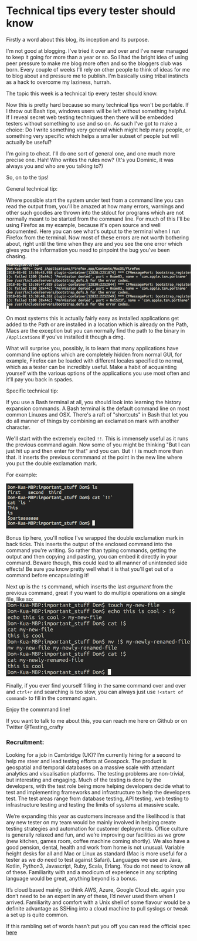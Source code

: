 # Technical tips every tester should know

Firstly a word about this blog, its inception and its purpose.

I'm not good at blogging. I've tried it over and over and I've never managed to keep it going for more than a year or 
so. So I had the bright idea of using peer pressure to make me blog more often and so the bloggers club was born. Every 
couple of weeks I'll rely on other people to think of ideas for me to blog about and pressure me to publish. I'm 
basically using tribal instincts as a hack to overcome my laziness, hurrah. 

The topic this week is a technical tip every tester should know. 


Now this is pretty hard because so many technical tips won't be portable. If I throw out Bash tips, windows users will 
be left without something helpful. If I reveal secret web testing techniques then there will be embedded testers 
without something to use and so on. As such I've got to make a choice: Do I write something very general which might 
help many people, or something very specific which helps a smaller subset of people but will actually be useful?

I'm going to cheat. I'll do one sort of general one, and one much more precise one. Hah! Who writes the rules now? 
(It's you Dominic, it was always you and who are you talking to?)

So, on to the tips!

General technical tip: 

Where possible start the system under test from a command line you can read the output from, you'll be amazed at how 
many errors, warnings and other such goodies are thrown into the stdout for programs which are not normally meant to be 
started from the command line. For much of this I'll be using Firefox as my example, because it's open source and well 
documented. Here you can see what's output to the terminal when I run Firefox from the terminal. Now most of these 
errors are not worth bothering about, right until the time when they are and you see the one error which gives you the 
information you need to pinpoint the bug you've been chasing. 

![Firefox showing the silent errors](tech_tip_pic1.png)

On most systems this is actually fairly easy as installed applications get added to the Path or are installed in a 
location which is already on the Path, Macs are the exception but you can normally find the path to the binary in 
`/Applications` if you've installed it though a dmg.

What will surprise you, possibly, is to learn that many applications have command line options which are completely 
hidden from normal GUI, for example, Firefox can be loaded with different locales specified to normal, which as a 
tester can be incredibly useful. Make a habit of acquainting yourself with the various options of the applications you 
use most often and it'll pay you back in spades. 


Specific technical tip:

If you use a Bash terminal at all, you should look into learning the history expansion commands. 
A Bash terminal is the default command line on most common Linuxes and OSX. There's a raft of "shortcuts"
in Bash that let you do all manner of things by combining an exclamation mark with another character.

We'll start with the extremely excited `!!`. This is immensely useful as it runs the previous command again. Now some of
you might be thinking "But I can just hit up and then enter for that" and you can. But `!!` is much more than that. it
inserts the previous commmand at the point in the new line where you put the double exclamation mark. 

For example:

![The power of !!](tech_tip_pic2.png)

Bonus tip here, you'll notice I've wrapped the double exclamation mark in back ticks. This inserts the output of the 
enclosed command into the command you're writing. So rather than typing commands, getting the output and then copying 
and pasting, you can embed it directly in your command. Beware though, this could lead to all manner of unintended side 
effects! Be sure you know pretty well what it is that you'll get out of a command before encapsulating it!

Next up is the `!$` command, which inserts the last _argument_ from the previous command, great if you want to do 
multiple operations on a single file, like so:
![Create, fill, rename, but only type the file name once!](tech_tip_pic3.png)

Finally, if you ever find yourself filling in the same command over and over and `ctrl+r` and searching is too slow, 
you can always just use `!<start of command>` to fill in the command again. 

Enjoy the commmand line!

If you want to talk  to me about this, you can reach me here on Github or on Twitter @Testing_crafty


### Recruitment: 
Looking for a job in Cambridge (UK)?
I’m currently hiring for a second to help me steer and lead testing efforts at Geospock. The product is geospatial and temporal databases on a massive scale with attendant analytics and visualisation platforms. The testing problems are non-trivial, but interesting and engaging. Much of the testing is done by the developers, with the test role being more helping developers decide what to test and implementing frameworks and infrastructure to help the developers test. The test areas range from database testing, API testing, web testing to infrastructure testing and testing the limits of systems at massive scale.

We’re expanding this year as customers increase and the likelihood is that any new tester on my team would be mainly involved in helping create testing strategies and automation for customer deployments. Office culture is generally relaxed and fun, and we’re improving our facilities as we grow (new kitchen, games room, coffee machine coming shortly). We also have a good pension, dental, health and work from home is not unusual. Variable height desks for all and Mac or Linux as standard (Mac is more useful for a tester as we _do_ need to test against Safari). Languages we use are Java, Kotlin, Python3, Javascript, Ruby,  Scala, Erlang. You do not need to know all of these. Familiarity with and a modicum of experience in any scripting language would be great, anything beyond is a bonus. 

It’s cloud based mainly, so think AWS, Azure, Google Cloud etc. again you don’t need to be an expert in any of these, I’d never used them when I arrived. Familiarity and comfort with a Unix shell of some flavour would be a definite advantage as SSHing into a cloud machine to pull syslogs or tweak a set up is quite common.

If this rambling set of words hasn’t put you off you can read the official spec [here](https://geospock.com/jobs/software-test-engineer/)